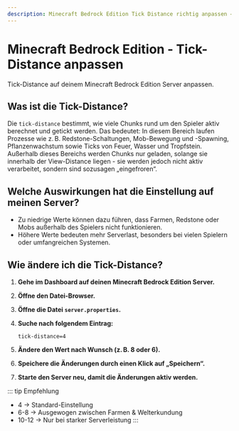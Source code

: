 ```yaml
---
description: Minecraft Bedrock Edition Tick Distance richtig anpassen – Anleitung für deinen Minecraft Server zur Optimierung der Performance.
---
```


# Minecraft Bedrock Edition - Tick-Distance anpassen

Tick-Distance auf deinem Minecraft Bedrock Edition Server anpassen.

## Was ist die Tick-Distance?

Die ```tick-distance``` bestimmt, wie viele Chunks rund um den Spieler aktiv berechnet und getickt werden. Das bedeutet: In diesem Bereich laufen Prozesse wie z. B. Redstone-Schaltungen, Mob-Bewegung und -Spawning, Pflanzenwachstum sowie Ticks von Feuer, Wasser und Tropfstein. Außerhalb dieses Bereichs werden Chunks nur geladen, solange sie innerhalb der View-Distance liegen - sie werden jedoch nicht aktiv verarbeitet, sondern sind sozusagen „eingefroren“.

## Welche Auswirkungen hat die Einstellung auf meinen Server?
* Zu niedrige Werte können dazu führen, dass Farmen, Redstone oder Mobs außerhalb des Spielers nicht funktionieren.<br>
* Höhere Werte bedeuten mehr Serverlast, besonders bei vielen Spielern oder umfangreichen Systemen.

## Wie ändere ich die Tick-Distance?

1. <strong>Gehe im Dashboard auf deinen Minecraft Bedrock Edition Server.</strong>

2. <strong>Öffne den Datei-Browser.</strong>

3. <strong>Öffne die Datei ```server.properties```.</strong>

4. <strong>Suche nach folgendem Eintrag:</strong>

    ```
    tick-distance=4
    ```

5. <strong>Ändere den Wert nach Wunsch (z. B. 8 oder 6).</strong>

6. <strong>Speichere die Änderungen durch einen Klick auf „Speichern“.</strong>

7. <strong>Starte den Server neu, damit die Änderungen aktiv werden.</strong>

::: tip Empfehlung
* 4 → Standard-Einstellung<br>
* 6-8 → Ausgewogen zwischen Farmen & Welterkundung<br>
* 10-12 → Nur bei starker Serverleistung
:::